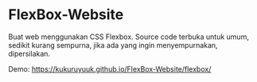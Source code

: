 # FlexBox-Website
Buat web menggunakan CSS Flexbox.
Source code terbuka untuk umum, sedikit kurang sempurna, jika ada yang ingin menyempurnakan, dipersilakan.


Demo: https://kukuruyuuk.github.io/FlexBox-Website/flexbox/
